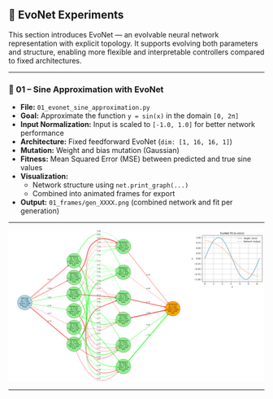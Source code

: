 ## 🧠 EvoNet Experiments

This section introduces EvoNet — an evolvable neural network representation with explicit topology. It supports evolving both parameters and structure, enabling more flexible and interpretable controllers compared to fixed architectures.

---

### 📘 01 – Sine Approximation with EvoNet

* **File:** `01_evonet_sine_approximation.py`
* **Goal:** Approximate the function `y = sin(x)` in the domain `[0, 2π]`
* **Input Normalization:** Input is scaled to `[-1.0, 1.0]` for better network performance
* **Architecture:** Fixed feedforward EvoNet (`dim: [1, 16, 16, 1]`)
* **Mutation:** Weight and bias mutation (Gaussian)
* **Fitness:** Mean Squared Error (MSE) between predicted and true sine values
* **Visualization:** 
  * Network structure using `net.print_graph(...)`
  * Combined into animated frames for export
* **Output:** `01_frames/gen_XXXX.png` (combined network and fit per generation)

---

<p align="center">
  <img src="./01_frames/01_evonet_sine_approximation.gif" alt="Sample EvoNet Frame" width="512"/>
</p>

---
